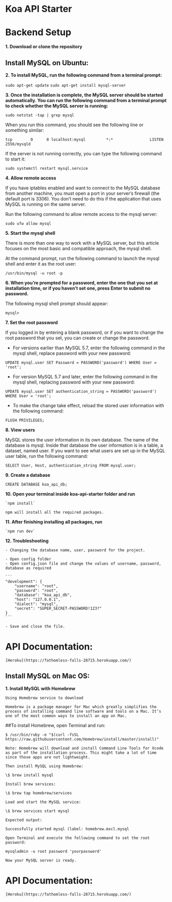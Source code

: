 # Koa API Starter

# Backend Setup

**1. Download or clone the repository**

## Install MySQL on Ubuntu:

**2. To install MySQL, run the following command from a terminal prompt:**

`sudo apt-get update`
`sudo apt-get install mysql-server`

**3. Once the installation is complete, the MySQL server should be started automatically. You can run the following command from a terminal prompt to check whether the MySQL server is running:**

`sudo netstat -tap | grep mysql`

When you run this command, you should see the following line or something similar:

```
tcp        0      0 localhost:mysql         *:*                LISTEN      2556/mysqld
```

If the server is not running correctly, you can type the following command to start it:

```
sudo systemctl restart mysql.service
```

**4. Allow remote access**

If you have iptables enabled and want to connect to the MySQL database from another machine, you must open a port in your server’s firewall (the default port is 3306). You don’t need to do this if the application that uses MySQL is running on the same server.

Run the following command to allow remote access to the mysql server:

`sudo ufw allow mysql`

**5. Start the mysql shell**

There is more than one way to work with a MySQL server, but this article focuses on the most basic and compatible approach, the mysql shell.

At the command prompt, run the following command to launch the mysql shell and enter it as the root user:

`/usr/bin/mysql -u root -p`

**6. When you’re prompted for a password, enter the one that you set at installation time, or if you haven’t set one, press Enter to submit no password.**

The following mysql shell prompt should appear:

```
mysql>
```

**7. Set the root password**

If you logged in by entering a blank password, or if you want to change the root password that you set, you can create or change the password.

- For versions earlier than MySQL 5.7, enter the following command in the mysql shell, replace password with your new password:

`UPDATE mysql.user SET Password = PASSWORD('password') WHERE User = 'root';`

- For version MySQL 5.7 and later, enter the following command in the mysql shell, replacing password with your new password:

`UPDATE mysql.user SET authentication_string = PASSWORD('password') WHERE User = 'root';`

- To make the change take effect, reload the stored user information with the following command:

`FLUSH PRIVILEGES;`

**8. View users**

MySQL stores the user information in its own database. The name of the database is mysql. Inside that database the user information is in a table, a dataset, named user. If you want to see what users are set up in the MySQL user table, run the following command:

`SELECT User, Host, authentication_string FROM mysql.user;`

**9. Create a database**

`CREATE DATABASE koa_api_db;`

**10. Open your terminal inside koa-api-starter folder and run**

    `npm install`

    npm will install all the required packages.

**11. After finishing installing all packages, run**

    `npm run dev`

**12. Troubleshooting**

    - Changing the database name, user, password for the project.

    - Open config folder
    - Open config.json file and change the values of username, password, database as required

    ```
    "development": {
        "username": "root",
        "password": "root",
        "database": "koa_api_db",
        "host": "127.0.0.1",
        "dialect": "mysql",
        "secret": "SUPER_SECRET-PASSWORD!123?"
    }
    ```

    - Save and close the file.

# API Documentation:

    [Heroku](https://fathomless-falls-28715.herokuapp.com/)

## Install MySQL on Mac OS:

**1. Install MySQL with Homebrew**

    Using Homebrew service to download

    Homebrew is a package manager for Mac which greatly simplifies the process of installing command line software and tools on a Mac. It’s one of the most common ways to install an app on Mac.

##To install Homebrew, open Terminal and run:

`$ /usr/bin/ruby -e "$(curl -fsSL https://raw.githubusercontent.com/Homebrew/install/master/install)"`

    Note: Homebrew will download and install Command Line Tools for Xcode as part of the installation process. This might take a lot of time since those apps are not lightweight.

    Then install MySQL using Homebrew:

`\$ brew install mysql`

    Install brew services:

`\$ brew tap homebrew/services`

    Load and start the MySQL service:

`\$ brew services start mysql`

    Expected output:

`Successfully started mysql (label: homebrew.mxcl.mysql`

    Open Terminal and execute the following command to set the root password:

`mysqladmin -u root password 'yourpassword'`

    Now your MySQL server is ready.

# API Documentation:

    [Heroku](https://fathomless-falls-28715.herokuapp.com/)
